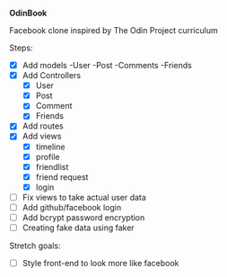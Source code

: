 **OdinBook**

Facebook clone inspired by The Odin Project curriculum

Steps: 
- [X] Add models
    -User
    -Post
    -Comments
    -Friends
- [X] Add Controllers
    - [X] User
    - [X] Post
    - [X] Comment
    - [X] Friends
- [X] Add routes
- [X] Add views
    - [X] timeline
    - [X] profile
    - [X] friendlist
    - [X] friend request
    - [X] login

- [ ] Fix views to take actual user data
- [ ] Add github/facebook login
- [ ] Add bcrypt password encryption
- [ ] Creating fake data using faker

Stretch goals:
- [ ] Style front-end to look more like facebook